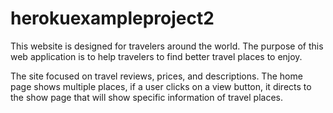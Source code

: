 # herokuexampleproject2

This website is designed for travelers around the world. The purpose of this web application is to help travelers to find better travel places to enjoy.

The site focused on travel reviews, prices, and descriptions.
The home page shows multiple places, if a user clicks on a view button, it directs to the show page that will show specific information of travel places.
